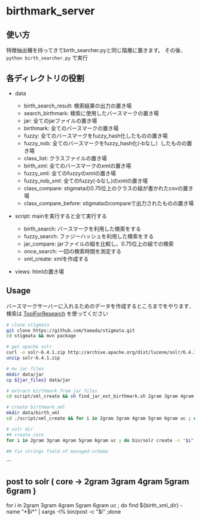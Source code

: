 # birthmark_server

## 使い方
特徴抽出機を持ってきてbirth_searcher.pyと同じ階層に置きます。
その後、
```python birth_searcher.py```
で実行

## 各ディレクトリの役割
- data
	- birth\_search\_result: 検索結果の出力の置き場
	- search_birthmark: 検索に使用したバースマークの置き場
	- jar: 全てのjarファイルの置き場
	- birthmark: 全てのバースマークの置き場
	- fuzzy: 全てのバースマークをfuzzy_hash化したものの置き場
	- fuzzy_nob: 全てのバースマークをfuzzy_hash化(-bなし）したものの置き場
	- class_list: クラスファイルの置き場
	- birth_xml: 全てのバースマークのxmlの置き場
	- fuzzy_xml: 全てのfuzzyのxmlの置き場
	- fuzzy_nob_xml: 全てのfuzzy(-bなし)のxmlの置き場
	- class_compare: stigmataの0.75位上のクラスの組が書かれたcsvの置き場
	- class\_compare\_before: stigmataのcompareで出力されたものの置き場

- script: mainを実行すると全て実行する
	- birth_search: バースマークを利用した検索をする
	- fuzzy_search: ファジーハッシュを利用した検索をする
	- jar_compare: jarファイルの組を比較し、0.75位上の組での検索
	- once_search: 一回の検索時間を測定する
	- xml_create: xmlを作成する
- views: htmlの置き場

## Usage

バースマークサーバーに入れるためのデータを作成するところまでをやります．
検索は [ToolForResearch](https://github.com/mitubaEX/ToolForResearch) を使ってください

```sh
# clone stigmata
git clone https://github.com/tamada/stigmata.git
cd stigmata && mvn package

# get apache solr
curl -o solr-6.4.1.zip http://archive.apache.org/dist/lucene/solr/6.4.1/solr-6.4.1.zip
unzip solr-6.4.1.zip

# mv jar files
mkdir data/jar
cp ${jar_files} data/jar

# extract birthmark from jar files
cd script/xml_create && sh find_jar_ext_birthmark.sh 2gram 3gram 4gram 5gram 6gram uc

# create birthmark_xml
mkdir data/birth_xml
cd ./script/xml_create && for i in 2gram 3gram 4gram 5gram 6gram uc ; do python birthmark_xml_create_python3.py "$i";done

# solr dir
## create core
for i in 2gram 3gram 4gram 5gram 6gram uc ; do bin/solr create -c "$i" ;done

## fix strings field of managed-schema
```
<fieldType name="strings" class="solr.TextField" multiValued="false">
      <analyzer type="index">
          <tokenizer class="solr.PatternTokenizerFactory" pattern="\s*,\s*"/>
          <filter class="solr.StopFilterFactory" ignoreCase="true" words="stopwords.txt" />
         <filter class="solr.LowerCaseFilterFactory"/>
     </analyzer>
     <analyzer type="query">
         <tokenizer class="solr.PatternTokenizerFactory" pattern="\s*,\s*"/>
         <filter class="solr.StopFilterFactory" ignoreCase="true" words="stopwords.txt" />
         <filter class="solr.SynonymFilterFactory" synonyms="synonyms.txt" ignoreCase="true" expand="true"/>
         <filter class="solr.LowerCaseFilterFactory"/>
     </analyzer>
 </fieldType>
```

## post to solr ( core -> 2gram 3gram 4gram 5gram 6gram )
for i in 2gram 3gram 4gram 5gram 6gram uc ; do find ${birth_xml_dir} -name "*$i*" | xargs -I% bin/post -c "$i" ;done
```

